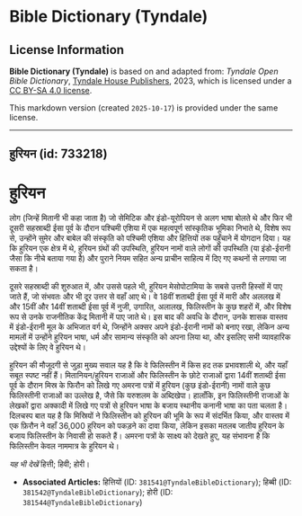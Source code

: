 # Bible Dictionary (Tyndale)

## License Information

**Bible Dictionary (Tyndale)** is based on and adapted from: _Tyndale Open Bible Dictionary_, [Tyndale House Publishers](https://tyndaleopenresources.com/), 2023, which is licensed under a [CC BY-SA 4.0 license](https://creativecommons.org/licenses/by-sa/4.0/legalcode.en).

This markdown version (created `2025-10-17`) is provided under the same license.



--------------------------------

## हुरियन (id: 733218)

हुरियन
======

लोग (जिन्हें मितानी भी कहा जाता है) जो सेमिटिक और इंडो\-यूरोपियन से अलग भाषा बोलते थे और फिर भी दूसरी सहस्राब्दी ईसा पूर्व के दौरान पश्चिमी एशिया में एक महत्वपूर्ण सांस्कृतिक भूमिका निभाते थे, विशेष रूप से, उन्होंने सुमेर और बाबेल की संस्कृति को पश्चिमी एशिया और हित्तियों तक पहुँचाने में योगदान दिया। यह कि हुरियन एक क्षेत्र में थे, हुरियन ग्रंथों की उपस्थिति, हुरियन नामों वाले लोगों की उपस्थिति (या इंडो\-ईरानी जैसा कि नीचे बताया गया है) और पुराने नियम सहित अन्य प्राचीन साहित्य में दिए गए कथनों से लगाया जा सकता है।

दूसरे सहस्राब्दी की शुरुआत में, और उससे पहले भी, हुरियन मेसोपोटामिया के सबसे उत्तरी हिस्सों में पाए जाते हैं, जो संभवतः और भी दूर उत्तर से वहाँ आए थे। वे 18वीं शताब्दी ईसा पूर्व में मारी और अललख में और 15वीं और 14वीं शताब्दी ईसा पूर्व में नुजी, उगारित, अलालख, फिलिस्तीन के कुछ शहरों में, और विशेष रूप से उनके राजनीतिक केंद्र मितानी में पाए जाते थे। इस बाद की अवधि के दौरान, उनके शासक वास्तव में इंडो\-ईरानी मूल के अभिजात वर्ग थे, जिन्होंने अक्सर अपने इंडो\-ईरानी नामों को बनाए रखा, लेकिन अन्य मामलों में उन्होंने हुरियन भाषा, धर्म और सामान्य संस्कृति को अपना लिया था, और इसलिए सभी व्यावहारिक उद्देश्यों के लिए वे हुरियन थे।

हुरियन की मौजूदगी से जुड़ा मुख्य सवाल यह है कि वे फिलिस्तीन में किस हद तक प्रभावशाली थे, और यहाँ सबूत स्पष्ट नहीं हैं। मितानियन/हुरियन राजाओं और फिलिस्तीन के छोटे राजाओं द्वारा 14वीं शताब्दी ईसा पूर्व के दौरान मिस्र के फिरौन को लिखे गए अमरना पत्रों में हुरियन (कुछ इंडो\-ईरानी) नामों वाले कुछ फिलिस्तीनी राजाओं का उल्लेख है, जैसे कि यरुशलम के अब्दिखेपा। हालाँकि, इन फिलिस्तीनी राजाओं के लेखकों द्वारा अक्कादी में लिखे गए पत्रों से हुरियन भाषा के बजाय स्थानीय कनानी भाषा का पता चलता है। दिलचस्प बात यह है कि मिस्रियों ने फिलिस्तीन को हुरियन की भूमि के रूप में संदर्भित किया, और वास्तव में एक फ़िरौन ने वहाँ 36,000 हुरियन को पकड़ने का दावा किया, लेकिन इसका मतलब जातीय हुरियन के बजाय फिलिस्तीन के निवासी हो सकते हैं। अमरना पत्रों के साक्ष्य को देखते हुए, यह संभावना है कि फिलिस्तीन केवल नाममात्र के हुरियन थे।

*यह भी देखें* हित्ती; हिवी; होरी।

* **Associated Articles:** हित्तियों (ID: `381541@TyndaleBibleDictionary`); हिब्बी (ID: `381542@TyndaleBibleDictionary`); होरी (ID: `381544@TyndaleBibleDictionary`)

